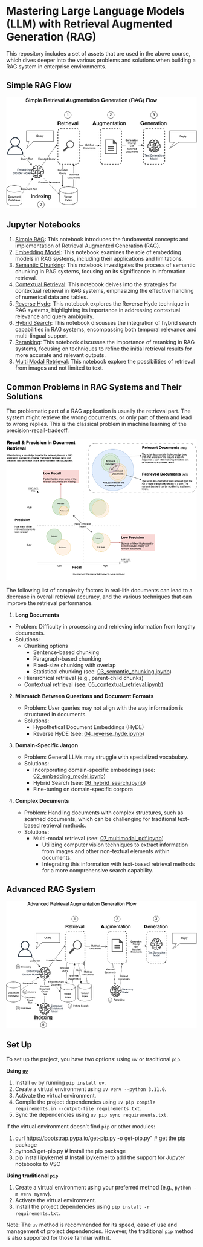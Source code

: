 # Mastering Large Language Models (LLM) with Retrieval Augmented Generation (RAG)

This repository includes a set of assets that are used in the above course, which dives
deeper into the various problems and solutions when building a RAG system in enterprise environments.

## Simple RAG Flow

![Naive RAG](images/Naiive_RAG.png)

## Jupyter Notebooks

1. [Simple RAG](01_simple_rag.ipynb): This notebook introduces the fundamental concepts and implementation of Retrieval Augmented Generation (RAG). 
2. [Embedding Model](02_embedding_model.ipynb): This notebook examines the role of embedding models in RAG systems, including their applications and limitations.
3. [Semantic Chunking](03_semantic_chunking.ipynb): This notebook investigates the process of semantic chunking in RAG systems, focusing on its significance in information retrieval.
4. [Contextual Retrieval](04_contextual_retrieval.ipynb): This notebook delves into the strategies for contextual retrieval in RAG systems, emphasizing the effective handling of numerical data and tables.
5. [Reverse Hyde](05_reverse_hyde.ipynb): This notebook explores the Reverse Hyde technique in RAG systems, highlighting its importance in addressing contextual relevance and query ambiguity.
6. [Hybrid Search](06_hybrid_search.ipynb): This notebook discusses the integration of hybrid search capabilities in RAG systems, encompassing both temporal relevance and multi-lingual support.
7. [Reranking](07_reranking.ipynb): This notebook discusses the importance of reranking in RAG systems, focusing on techniques to refine the initial retrieval results for more accurate and relevant outputs.
8. [Multi Modal Retrieval](08_multimodal_pdf.ipynb): This notebook explore the possibilities of retrieval from images and not limited to text. 

## Common Problems in RAG Systems and Their Solutions

The problematic part of a RAG application is usually the retrieval part. The system might retrieve the wrong documents, or only part of them and lead to wrong replies. This is the classical problem in machine learning of the precision-recall-tradeoff.

![Recall Precision Tradeoff](images/Recall_Precision_in_RAG_Diagram.png)

The following list of complexity factors in real-life documents can lead to a decrease in overall retrieval accuracy, and the various techniques that can improve the retrieval performance. 

1. **Long Documents**
  - Problem: Difficulty in processing and retrieving information from lengthy documents.
  - Solutions: 
    - Chunking options
      - Sentence-based chunking
      - Paragraph-based chunking
      - Fixed-size chunking with overlap
      - Statistical chunking (see: [03_semantic_chunking.ipynb](03_semantic_chunking.ipynb))
    - Hierarchical retrieval (e.g., parent-child chunks)
    - Contextual retrieval (see: [05_contextual_retrieval.ipynb](04_contextual_retrieval.ipynb))

2. **Mismatch Between Questions and Document Formats**
   - Problem: User queries may not align with the way information is structured in documents.
   - Solutions:
     - Hypothetical Document Embeddings (HyDE)
     - Reverse HyDE (see: [04_reverse_hyde.ipynb](05_reverse_hyde.ipynb))

3. **Domain-Specific Jargon**
   - Problem: General LLMs may struggle with specialized vocabulary.
   - Solutions:
     - Incorporating domain-specific embeddings (see: [02_embedding_model.ipynb](02_embedding_model.ipynb))
     - Hybrid Search (see: [06_hybrid_search.ipynb](06_hybrid_search.ipynb))
     - Fine-tuning on domain-specific corpora

4. **Complex Documents**
   - Problem: Handling documents with complex structures, such as scanned documents, which can be challenging for traditional text-based retrieval methods.
   - Solutions:
     - Multi-modal retrieval (see: [07_multimodal_pdf.ipynb](07_multimodal_pdf.ipynb))
       - Utilizing computer vision techniques to extract information from images and other non-textual elements within documents.
       - Integrating this information with text-based retrieval methods for a more comprehensive search capability.

## Advanced RAG System

![Advanced RAG](images/Advanced_RAG.png)

## Set Up

   To set up the project, you have two options: using `uv` or traditional `pip`.

   **Using [`uv`](https://github.com/astral-sh/uv)**

  1. Install `uv` by running `pip install uv`.
  2. Create a virtual environment using `uv venv --python 3.11.0`.
  3. Activate the virtual environment.
  4. Compile the project dependencies using `uv pip compile requirements.in --output-file requirements.txt`.
  5. Sync the dependencies using `uv pip sync requirements.txt`.

  If the virtual environment doesn't find `pip` or other modules:
  1. curl https://bootstrap.pypa.io/get-pip.py -o get-pip.py"  # get the pip package
  2. python3 get-pip.py # Install the pip package
  3. pip install ipykernel # Install ipykernel to add the support for Jupyter notebooks to VSC

   **Using traditional `pip`**

  1. Create a virtual environment using your preferred method (e.g., `python -m venv myenv`).
  2. Activate the virtual environment.
  3. Install the project dependencies using `pip install -r requirements.txt`.

   Note: The `uv` method is recommended for its speed, ease of use and management of project dependencies. However, the traditional `pip` method is also supported for those familiar with it.
